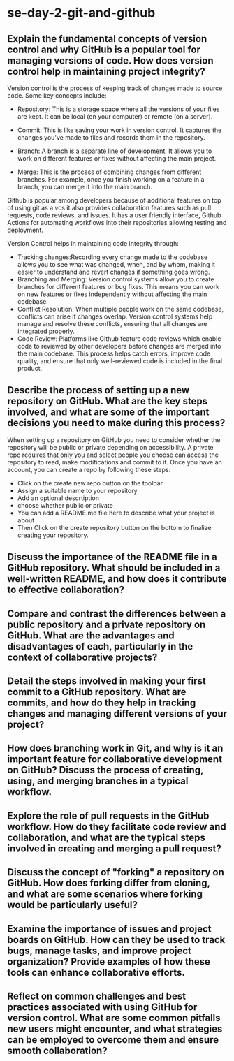 # se-day-2-git-and-github
## Explain the fundamental concepts of version control and why GitHub is a popular tool for managing versions of code. How does version control help in maintaining project integrity?

Version control is the process of keeping track of changes made to source code. Some key concepts include:
- Repository: This is a storage space where all the versions of your files are kept. It can be local (on your computer) or remote (on a server).

- Commit: This is like saving your work in version control. It captures the changes you've made to files and records them in the repository.

- Branch: A branch is a separate line of development. It allows you to work on different features or fixes without affecting the main project.

- Merge: This is the process of combining changes from different branches. For example, once you finish working on a feature in a branch, you can merge it into the main branch.

Github is popular among developers because of additional features on top of using git as a vcs it also provides collaboration features such as pull requests, code reviews, and issues. It has a user friendly interface, Github Actions for automating workflows into their repositories allowing testing and deployment.

Version Control helps in maintaining code integrity through:
- Tracking changes:Recording every change made to the codebase allows you to see what was changed, when, and by whom, making it easier to understand and revert changes if something goes wrong.
- Branching and Merging: Version control systems allow you to create branches for different features or bug fixes. This means you can work on new features or fixes independently without affecting the main codebase.
- Conflict Resolution: When multiple people work on the same codebase, conflicts can arise if changes overlap. Version control systems help manage and resolve these conflicts, ensuring that all changes are integrated properly.
- Code Review: Platforms like Github feature code reviews which enable code to reviewed by other developers  before changes are merged into the main codebase. This process helps catch errors, improve code quality, and ensure that only well-reviewed code is included in the final product.

## Describe the process of setting up a new repository on GitHub. What are the key steps involved, and what are some of the important decisions you need to make during this process?

When setting up a repository on GitHub you need to consider whether the repository will be public or private depending on accessibility. A private repo requires that only you and select people you choose can access the repository to read, make modifications and commit to it. Once you have an account, you can create a repo by following these steps:
- Click on the create new repo button on the toolbar
- Assign a suitable name to your repository
- Add an optional descrtiption
- choose whether public or private
- You can add a README.md file here to describe what your project is about
- Then Click on the create repository button on the bottom to finalize creating your repository.

## Discuss the importance of the README file in a GitHub repository. What should be included in a well-written README, and how does it contribute to effective collaboration?

## Compare and contrast the differences between a public repository and a private repository on GitHub. What are the advantages and disadvantages of each, particularly in the context of collaborative projects?

## Detail the steps involved in making your first commit to a GitHub repository. What are commits, and how do they help in tracking changes and managing different versions of your project?

## How does branching work in Git, and why is it an important feature for collaborative development on GitHub? Discuss the process of creating, using, and merging branches in a typical workflow.

## Explore the role of pull requests in the GitHub workflow. How do they facilitate code review and collaboration, and what are the typical steps involved in creating and merging a pull request?

## Discuss the concept of "forking" a repository on GitHub. How does forking differ from cloning, and what are some scenarios where forking would be particularly useful?

## Examine the importance of issues and project boards on GitHub. How can they be used to track bugs, manage tasks, and improve project organization? Provide examples of how these tools can enhance collaborative efforts.

## Reflect on common challenges and best practices associated with using GitHub for version control. What are some common pitfalls new users might encounter, and what strategies can be employed to overcome them and ensure smooth collaboration?

